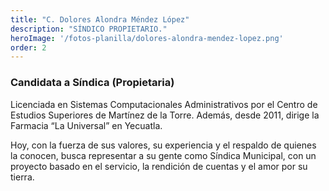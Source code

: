 ```yaml
---
title: "C. Dolores Alondra Méndez López"
description: "SÍNDICO PROPIETARIO."
heroImage: '/fotos-planilla/dolores-alondra-mendez-lopez.png'
order: 2
---
```


### Candidata a Síndica (Propietaria)
Licenciada en Sistemas Computacionales Administrativos por el Centro de Estudios Superiores de Martínez de la Torre. Además, desde 2011, dirige la Farmacia “La Universal” en Yecuatla. 

Hoy, con la fuerza de sus valores, su experiencia y el respaldo de quienes la conocen, busca representar a su gente como Síndica Municipal, con un proyecto basado en el servicio, la rendición de cuentas y el amor por su tierra.